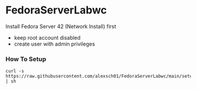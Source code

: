 # FedoraServerLabwc

Install Fedora Server 42 (Network Install) first
- keep root account disabled
- create user with admin privileges

### How To Setup
```
curl -s https://raw.githubusercontent.com/alexsch01/FedoraServerLabwc/main/setup | sh
```
